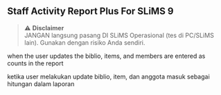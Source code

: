 Staff Activity Report Plus For SLiMS 9 
----------------------------
> ⚠️ **Disclaimer**  
> JANGAN langsung pasang DI SLiMS Operasional (tes di PC/SLiMS lain). Gunakan dengan risiko Anda sendiri.

when the user updates the biblio, items, and members are entered as counts in the report

ketika user melakukan update biblio, item, dan anggota masuk sebagai hitungan dalam laporan
